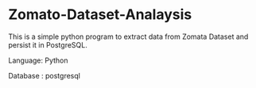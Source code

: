 # Zomato-Dataset-Analaysis

This is a simple python program to extract data from Zomata Dataset and persist it in PostgreSQL.

Language: Python

Database : postgresql
 
